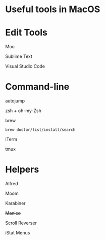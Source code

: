 Useful tools in MacOS
========

# Edit Tools

Mou

Sublime Text

Visual Studio Code


# Command-line

autojump

zsh + oh-my-Zsh

brew

	brew doctor/list/install/search


iTerm

tmux



# Helpers

Alfred

Moom

Karabiner

~~Manico~~

Scroll Reverser

iStat Menus

